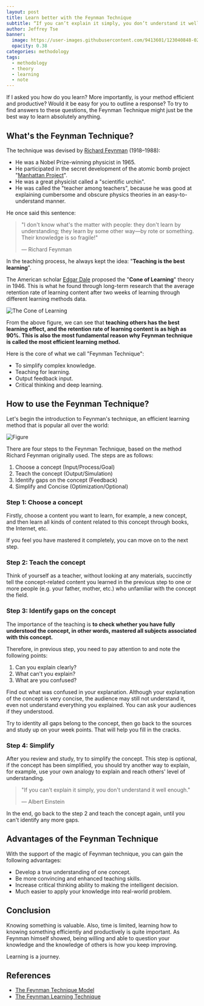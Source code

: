 ```yaml
---
layout: post
title: Learn better with the Feynman Technique
subtitle: “If you can’t explain it simply, you don’t understand it well enough.”–Albert Einstein
author: Jeffrey Tse
banner:
  image: https://user-images.githubusercontent.com/9413601/123040848-02c1cb00-d427-11eb-9651-c1753bafc24e.png
  opacity: 0.38
categories: methodology
tags:
  - methodology
  - theory
  - learning
  - note
---
```


If I asked you how do you learn? More importantly, is your method efficient and
productive? Would it be easy for you to outline a response? To try to find
answers to these questions, the Feynman Technique might just be the best way to
learn absolutely anything.

## What's the Feynman Technique?

The technique was devised by [Richard Feynman][richard feynman] (1918–1988):

- He was a Nobel Prize-winning physicist in 1965.
- He participated in the secret development of the atomic bomb project
  "[Manhattan Project][manhattan project]".
- He was a great physicist called a "scientific urchin".
- He was called the "teacher among teachers", because he was good at explaining
  cumbersome and obscure physics theories in an easy-to-understand manner.

He once said this sentence:

> "I don't know what's the matter with people: they don't learn by understanding;
> they learn by some other way—by rote or something. Their knowledge is so fragile!"
>
> — Richard Feynman

In the teaching process, he always kept the idea: "**Teaching is the best learning**".

The American scholar [Edgar Dale][edgar dale] proposed the "**Cone of Learning**"
theory in 1946. This is what he found through long-term research that the
average retention rate of learning content after two weeks of learning through
different learning methods data.

![The Cone of Learning](https://user-images.githubusercontent.com/9413601/123050259-196e1f00-d433-11eb-8219-4264bad9564b.png)

From the above figure, we can see that **teaching others has the best learning
effect, and the retention rate of learning content is as high as 90%. This is
also the most fundamental reason why Feynman technique is called the most
efficient learning method.**

Here is the core of what we call "Feynman Technique":

- To simplify complex knowledge.
- Teaching for learning.
- Output feedback input.
- Critical thinking and deep learning.

[richard feynman]: https://www.wikiwand.com/en/Richard_Feynman
[manhattan project]: https://www.wikiwand.com/en/Manhattan_Project
[edgar dale]: https://www.wikiwand.com/en/Edgar_Dale

## How to use the Feynman Technique?

Let's begin the introduction to Feynman's technique, an efficient learning
method that is popular all over the world:

![Figure](https://user-images.githubusercontent.com/9413601/123054394-63590400-d437-11eb-99c3-7470369bd511.png)

There are four steps to the Feynman Technique, based on the method Richard
Feynman originally used. The steps are as follows:

1. Choose a concept (Input/Process/Goal)
2. Teach the concept (Output/Simulation)
3. Identify gaps on the concept (Feedback)
4. Simplify and Concise (Optimization/Optional)

### Step 1: Choose a concept

Firstly, choose a content you want to learn, for example, a new concept, and
then learn all kinds of content related to this concept through books, the
Internet, etc.

If you feel you have mastered it completely, you can move on to the next step.

### Step 2: Teach the concept

Think of yourself as a teacher, without looking at any materials, succinctly
tell the concept-related content you learned in the previous step to one or
more people (e.g. your father, mother, etc.) who unfamiliar with the concept
the field.

### Step 3: Identify gaps on the concept

The importance of the teaching is **to check whether you have fully understood
the concept, in other words, mastered all subjects associated with this concept.**

Therefore, in previous step, you need to pay attention to and note the
following points:

1. Can you explain clearly?
2. What can't you explain?
3. What are you confused?

Find out what was confused in your explanation. Although your explanation of
the concept is very concise, the audience may still not understand it, even
not understand everything you explained. You can ask your audiences if they
understood.

Try to identity all gaps belong to the concept, then go back to the sources and
study up on your week points. That will help you fill in the cracks.

### Step 4: Simplify

After you review and study, try to simplify the concept. This step is optional,
if the concept has been simplified, you should try another way to explain, for
example, use your own analogy to explain and reach others' level of understanding.

> "If you can't explain it simply, you don't understand it well enough."
>
> — Albert Einstein

In the end, go back to the step 2 and teach the concept again, until you can't
identify any more gaps.

## Advantages of the Feynman Technique

With the support of the magic of Feynman technique, you can gain the
following advantages:

- Develop a true understanding of one concept.
- Be more convincing and enhanced teaching skills.
- Increase critical thinking ability to making the intelligent decision.
- Much easier to apply your knowledge into real-world problem.

## Conclusion

Knowing something is valuable. Also, time is limited, learning how to knowing
something efficiently and productively is quite important. As Feynman himself
showed, being willing and able to question your knowledge and the knowledge of
others is how you keep improving.

Learning is a journey.

## References

- [The Feynman Technique Model](https://mattyford.com/blog/2014/1/23/the-feynman-technique-model)
- [The Feynman Learning Technique](https://fs.blog/2018/04/first-principles/)
